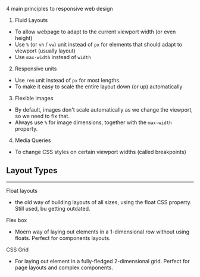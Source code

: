 4 main principles to responsive web design
1. Fluid Layouts
- To allow webpage to adapt to the current viewport width (or even height)
- Use `%` (or `vh` / `vw`) unit instead of `px` for elements that should adapt to viewport (usually layout)
- Use `max-width` instead of `width`

2. Responsive units
- Use `rem` unit instead of `px` for most lengths.
- To make it easy to scale the entire layout down (or up) automatically

3. Flexible images
- By default, images don't scale automatically as we change the viewport, so we need to fix that.
- Always use `%` for image dimensions, together with the `max-width` property.

4. Media Queries
- To change CSS styles on certain viewport widths (called breakpoints)

## Layout Types
---
Float layouts
- the old way of building layouts of all sizes, using the float CSS property.  Still used, bu getting outdated.

Flex box
- Moern way of laying out elements in a 1-dimensional row without using floats.  Perfect for components layouts.

CSS Grid
- For laying out element in a fully-fledged 2-dimensional grid.  Perfect for page layouts and complex components.
